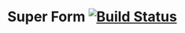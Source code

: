 # Super Form [![Build Status](https://travis-ci.org/gabrielcorado/superForm.svg)](https://travis-ci.org/gabrielcorado/superForm)
